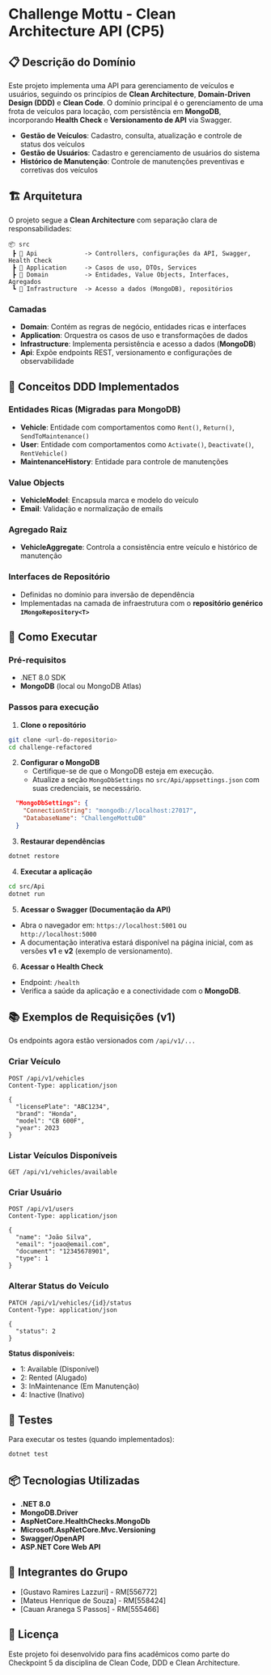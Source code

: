 # Challenge Mottu - Clean Architecture API (CP5)

## 📋 Descrição do Domínio

Este projeto implementa uma API para gerenciamento de veículos e usuários, seguindo os princípios de **Clean Architecture**, **Domain-Driven Design (DDD)** e **Clean Code**. O domínio principal é o gerenciamento de uma frota de veículos para locação, com persistência em **MongoDB**, incorporando **Health Check** e **Versionamento de API** via Swagger.

- **Gestão de Veículos**: Cadastro, consulta, atualização e controle de status dos veículos
- **Gestão de Usuários**: Cadastro e gerenciamento de usuários do sistema
- **Histórico de Manutenção**: Controle de manutenções preventivas e corretivas dos veículos

## 🏗️ Arquitetura

O projeto segue a **Clean Architecture** com separação clara de responsabilidades:

```
📦 src
 ┣ 📂 Api             -> Controllers, configurações da API, Swagger, Health Check
 ┣ 📂 Application     -> Casos de uso, DTOs, Services
 ┣ 📂 Domain          -> Entidades, Value Objects, Interfaces, Agregados
 ┗ 📂 Infrastructure  -> Acesso a dados (MongoDB), repositórios
```

### Camadas

- **Domain**: Contém as regras de negócio, entidades ricas e interfaces
- **Application**: Orquestra os casos de uso e transformações de dados
- **Infrastructure**: Implementa persistência e acesso a dados (**MongoDB**)
- **Api**: Expõe endpoints REST, versionamento e configurações de observabilidade

## 🎯 Conceitos DDD Implementados

### Entidades Ricas (Migradas para MongoDB)
- **Vehicle**: Entidade com comportamentos como `Rent()`, `Return()`, `SendToMaintenance()`
- **User**: Entidade com comportamentos como `Activate()`, `Deactivate()`, `RentVehicle()`
- **MaintenanceHistory**: Entidade para controle de manutenções

### Value Objects
- **VehicleModel**: Encapsula marca e modelo do veículo
- **Email**: Validação e normalização de emails

### Agregado Raiz
- **VehicleAggregate**: Controla a consistência entre veículo e histórico de manutenção

### Interfaces de Repositório
- Definidas no domínio para inversão de dependência
- Implementadas na camada de infraestrutura com o **repositório genérico `IMongoRepository<T>`**

## 🚀 Como Executar

### Pré-requisitos
- .NET 8.0 SDK
- **MongoDB** (local ou MongoDB Atlas)

### Passos para execução

1. **Clone o repositório**
```bash
git clone <url-do-repositorio>
cd challenge-refactored
```

2. **Configurar o MongoDB**
   - Certifique-se de que o MongoDB esteja em execução.
   - Atualize a seção `MongoDbSettings` no `src/Api/appsettings.json` com suas credenciais, se necessário.

```json
  "MongoDbSettings": {
    "ConnectionString": "mongodb://localhost:27017",
    "DatabaseName": "ChallengeMottuDB"
  }
```

3. **Restaurar dependências**
```bash
dotnet restore
```

4. **Executar a aplicação**
```bash
cd src/Api
dotnet run
```

5. **Acessar o Swagger (Documentação da API)**
- Abra o navegador em: `https://localhost:5001` ou `http://localhost:5000`
- A documentação interativa estará disponível na página inicial, com as versões **v1** e **v2** (exemplo de versionamento).

6. **Acessar o Health Check**
- Endpoint: `/health`
- Verifica a saúde da aplicação e a conectividade com o **MongoDB**.

## 📚 Exemplos de Requisições (v1)

Os endpoints agora estão versionados com `/api/v1/...`

### Criar Veículo
```http
POST /api/v1/vehicles
Content-Type: application/json

{
  "licensePlate": "ABC1234",
  "brand": "Honda",
  "model": "CB 600F",
  "year": 2023
}
```

### Listar Veículos Disponíveis
```http
GET /api/v1/vehicles/available
```

### Criar Usuário
```http
POST /api/v1/users
Content-Type: application/json

{
  "name": "João Silva",
  "email": "joao@email.com",
  "document": "12345678901",
  "type": 1
}
```

### Alterar Status do Veículo
```http
PATCH /api/v1/vehicles/{id}/status
Content-Type: application/json

{
  "status": 2
}
```

**Status disponíveis:**
- 1: Available (Disponível)
- 2: Rented (Alugado)
- 3: InMaintenance (Em Manutenção)
- 4: Inactive (Inativo)

## 🧪 Testes

Para executar os testes (quando implementados):
```bash
dotnet test
```

## 📦 Tecnologias Utilizadas

- **.NET 8.0**
- **MongoDB.Driver**
- **AspNetCore.HealthChecks.MongoDb**
- **Microsoft.AspNetCore.Mvc.Versioning**
- **Swagger/OpenAPI**
- **ASP.NET Core Web API**

## 👥 Integrantes do Grupo

- [Gustavo Ramires Lazzuri] - RM[556772]
- [Mateus Henrique de Souza] - RM[558424]
- [Cauan Aranega S Passos] - RM[555466]




## 📄 Licença

Este projeto foi desenvolvido para fins acadêmicos como parte do Checkpoint 5 da disciplina de Clean Code, DDD e Clean Architecture.

